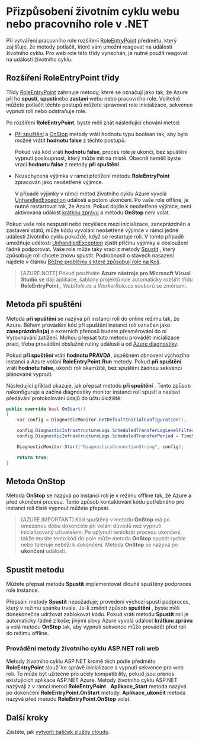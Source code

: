 <properties 
pageTitle="Zpracování událostí životního cyklu cloudové služby | Microsoft Azure" 
description="Zjistěte, jak lze v .NET metody životního cyklu role cloudové služby" 
services="cloud-services" 
documentationCenter=".net" 
authors="Thraka" 
manager="timlt" 
editor=""/>
<tags 
ms.service="cloud-services" 
ms.workload="tbd" 
ms.tgt_pltfrm="na" 
ms.devlang="na" 
ms.topic="article" 
ms.date="09/06/2016" 
ms.author="adegeo"/>

# <a name="customize-the-lifecycle-of-a-web-or-worker-role-in-net"></a>Přizpůsobení životním cyklu webu nebo pracovního role v .NET

Při vytváření pracovního role rozšíření [RoleEntryPoint](https://msdn.microsoft.com/library/azure/microsoft.windowsazure.serviceruntime.roleentrypoint.aspx) předmětu, který zajišťuje, že metody potlačit, které vám umožní reagovat na události životního cyklu. Pro web role této třídy vynechán, je nutné použít reagovat na události životního cyklu.

## <a name="extend-the-roleentrypoint-class"></a>Rozšíření RoleEntryPoint třídy

Třídy [RoleEntryPoint](https://msdn.microsoft.com/library/azure/microsoft.windowsazure.serviceruntime.roleentrypoint.aspx) zahrnuje metody, které se označují jako tak, že Azure při ho **spustí**, **spustí**nebo **zastaví** webu nebo pracovního role. Volitelně můžete potlačit těchto postupů můžete spravovat role inicializace, sekvence vypnutí rolí nebo odstraňuje role. 

Po rozšíření **RoleEntryPoint**, byste měli znát následující chování metod:

-   [Při spuštění](https://msdn.microsoft.com/library/azure/microsoft.windowsazure.serviceruntime.roleentrypoint.onstart.aspx) a [OnStop](https://msdn.microsoft.com/library/azure/microsoft.windowsazure.serviceruntime.roleentrypoint.onstop.aspx) metody vrátí hodnotu typu boolean tak, aby bylo možné vrátit **hodnotu false** z těchto postupů.

     Pokud váš kód vrátí **hodnotu false**, proces role je ukončí, bez spuštění vypnutí posloupnost, který může mít na místě. Obecně neměli byste vrací **hodnotu false** z metody **při spuštění** .
     
-   Nezachycená výjimka v rámci přetížení metodu **RoleEntryPoint** zpracován jako neošetřené výjimce.

     V případě výjimky v rámci metod životního cyklu Azure vyvolá [UnhandledException](https://msdn.microsoft.com/library/system.appdomain.unhandledexception.aspx) události a potom ukončení. Po vaše role offline, je nutné restartovat tak, že Azure. Pokud dojde k neošetřené výjimce, není aktivována událost [krátkou zprávu](https://msdn.microsoft.com/library/azure/microsoft.windowsazure.serviceruntime.roleenvironment.stopping.aspx) a metodu **OnStop** není volat.

Pokud vaše role nespustí nebo recyklace mezi inicializace, zaneprázdněn a zastavení států, může kódu vyvolání neošetřené výjimce v rámci jedné události životního cyklu pokaždé, když se restartuje roli. V tomto případě umožňuje události [UnhandledException](https://msdn.microsoft.com/library/system.appdomain.unhandledexception.aspx) zjistit příčinu výjimky a obsloužení řádně podporovat. Vaše role může taky vrací z metody [Spustit](https://msdn.microsoft.com/library/azure/microsoft.windowsazure.serviceruntime.roleentrypoint.run.aspx) , který způsobuje roli chcete znovu spustit. Podrobnosti o stavech nasazení najdete v článku [Běžné problémy s které způsobují role na Koš](cloud-services-troubleshoot-common-issues-which-cause-roles-recycle.md).

> [AZURE.NOTE] Pokud používáte **Azure nástroje pro Microsoft Visual Studio** se dají aplikace, šablony projektů role automaticky rozšířit třídu **RoleEntryPoint** , *WebRole.cs* a *WorkerRole.cs* souborů se změnami.

## <a name="onstart-method"></a>Metoda při spuštění

Metoda **při spuštění** se nazývá při instanci rolí do online režimu tak, že Azure. Během provádění kód při spuštění instanci rolí označen jako **zaneprázdněn(a)** a externích přenosů budete přesměrováni do ní Vyrovnávání zatížení. Mohou přepsat tuto metodu provádět inicializace prací, třeba provádění obslužné rutiny události a od [Azure diagnostiky](cloud-services-how-to-monitor.md).

Pokud **při spuštění** vrátí **hodnotu PRAVDA**, úspěšném obnovení výchozího instanci a Azure volání **RoleEntryPoint.Run** metody. Pokud **při spuštění** vrátí **hodnotu false**, ukončí roli okamžitě, bez spuštění žádnou sekvenci plánované vypnutí.

Následující příklad ukazuje, jak přepsat metodu **při spuštění** . Tento způsob nakonfiguruje a začíná diagnostiky monitor instanci rolí spustí a nastaví předávání protokolování údajů do účtu úložiště:

```csharp
public override bool OnStart()
{
    var config = DiagnosticMonitor.GetDefaultInitialConfiguration();

    config.DiagnosticInfrastructureLogs.ScheduledTransferLogLevelFilter = LogLevel.Error;
    config.DiagnosticInfrastructureLogs.ScheduledTransferPeriod = TimeSpan.FromMinutes(5);

    DiagnosticMonitor.Start("DiagnosticsConnectionString", config);

    return true;
}
```

## <a name="onstop-method"></a>Metoda OnStop

Metoda **OnStop** se nazývá po instanci rolí je v režimu offline tak, že Azure a před ukončení procesu. Tento způsob kontaktování kódu potřebného pro instanci rolí čistě vypnout můžete přepsat.

> [AZURE.IMPORTANT] Kód spuštěný v metodu **OnStop** má po omezenou dobu dokončete při volání důvodů než vypnutí inicializovaný uživatelem. Po uplynutí tentokrát procesu ukončení, takže musíte tento kód do pole může metoda **OnStop** spustit rychle nebo toleruje neběží k dokončení. Metoda **OnStop** se nazývá po **ukončení** události.


## <a name="run-method"></a>Spustit metodu

Můžete přepsat metodu **Spustit** implementovat dlouhé spuštěný podproces role instance.

Přepsání metody **Spustit** nepožaduje; provedení výchozí spustí podproces, který v režimu spánku trvale. Je-li změnit způsob **spuštění** , byste měli donekonečna udržovat zablokovat kódu. Pokud vrátí metodu **Spustit** roli je automaticky řádně z koše; jinými slovy Azure vyvolá událost **krátkou zprávu** a volá metodu **OnStop** tak, aby vypnutí sekvence může provádět před roli do režimu offline.


### <a name="implementing-the-aspnet-lifecycle-methods-for-a-web-role"></a>Provádění metody životního cyklu ASP.NET roli web

Metody životního cyklu ASP.NET kromě těch podle předmětu **RoleEntryPoint** slouží ke správě inicializace a vypnutí sekvence pro web roli. To může být užitečné pro účely kompatibility, pokud jsou přenos existujících aplikace ASP.NET Azure. Metody životního cyklu ASP.NET nazývají z v rámci metod **RoleEntryPoint** . **Aplikace\_Start** metoda nazývá po dokončení **RoleEntryPoint.OnStart** metody. **Aplikace\_ukončit** metoda nazývá před metodu **RoleEntryPoint.OnStop** volat.

## <a name="next-steps"></a>Další kroky
Zjistěte, jak [vytvořit balíček služby cloudu](cloud-services-model-and-package.md).